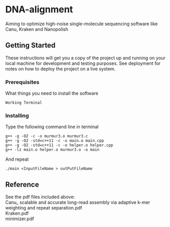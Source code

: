 # DNA-alignment

Aiming to optimize high-noise single-molecule sequencing software like Canu, Kraken and Nanopolish

## Getting Started

These instructions will get you a copy of the project up and running on your local machine for development and testing purposes. See deployment for notes on how to deploy the project on a live system.

### Prerequisites

What things you need to install the software 

```
Working Terminal
```

### Installing

Type the following command line in terminal
```
g++ -g -O2 -c -o murmur3.o murmur3.c
g++ -g -O2 -std=c++11 -c -o main.o main.cpp
g++ -g -O2 -std=c++11 -c -o helper.o helper.cpp
g++ -lz main.o helper.o murmur3.o -o main

```

And repeat

```
./main <InputFileName > outPutFileName
```



## Reference
See the pdf files included above:
<br>Canu_ scalable and accurate long-read assembly via adaptive k-mer weighting and repeat separation.pdf
<br>Kraken.pdf
<br>minimizer.pdf



